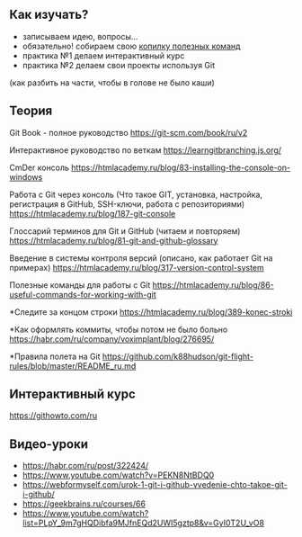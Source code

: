 ## Как изучать?
- записываем идею, вопросы...
- обязательно! собираем свою [копилку полезных команд](git-tut.md)
- практика №1 делаем интерактивный курс
- практика №2 делаем свои проекты используя Git

(как разбить на части, чтобы в голове не было каши)

## Теория

Git Book - полное руководство
https://git-scm.com/book/ru/v2

Интерактивное руководство по веткам
https://learngitbranching.js.org/

CmDer консоль
https://htmlacademy.ru/blog/83-installing-the-console-on-windows

Работа с Git через консоль (Что такое GIT, установка, настройка, регистрация в GitHub, SSH-ключи, работа с репозиториями)
https://htmlacademy.ru/blog/187-git-console

Глоссарий терминов для Git и GitHub (читаем и повторяем)
https://htmlacademy.ru/blog/81-git-and-github-glossary

Введение в системы контроля версий (описано, как работает Git на примерах)
https://htmlacademy.ru/blog/317-version-control-system

Полезные команды для работы с Git
https://htmlacademy.ru/blog/86-useful-commands-for-working-with-git

*Следите за концом строки
https://htmlacademy.ru/blog/389-konec-stroki

*Как оформлять коммиты, чтобы потом не было больно
https://habr.com/ru/company/voximplant/blog/276695/

*Правила полета на Git
https://github.com/k88hudson/git-flight-rules/blob/master/README_ru.md

## Интерактивный курс
https://githowto.com/ru

## Видео-уроки
- https://habr.com/ru/post/322424/
- https://www.youtube.com/watch?v=PEKN8NtBDQ0
- https://webformyself.com/urok-1-git-i-github-vvedenie-chto-takoe-git-i-github/
- https://geekbrains.ru/courses/66
- https://www.youtube.com/watch?list=PLpY_9m7gHQDibfa9MJfnEQd2UWI5gztp8&v=GyI0T2U_vO8
